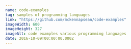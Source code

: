```yaml
---
name: code-examples
tag: samples of programming languages
link: "https://github.com/mckennapsean/code-examples"
imageWidth: 600
imageHeight: 327
imageAlt: code examples various programming languages
date: 2016-10-09T00:00:00.000Z
---
```

